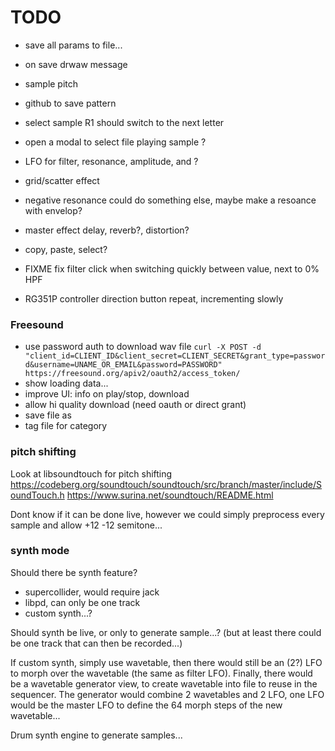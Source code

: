 # TODO

- save all params to file...
- on save drwaw  message

- sample pitch
- github to save pattern
- select sample R1 should switch to the next letter
- open a modal to select file playing sample ?
- LFO for filter, resonance, amplitude, and ?
- grid/scatter effect
- negative resonance could do something else, maybe make a resoance with envelop?
- master effect delay, reverb?, distortion?
- copy, paste, select?
- FIXME fix filter click when switching quickly between value, next to 0% HPF
- RG351P controller direction button repeat, incrementing slowly

### Freesound

- use password auth to download wav file `curl -X POST -d "client_id=CLIENT_ID&client_secret=CLIENT_SECRET&grant_type=password&username=UNAME_OR_EMAIL&password=PASSWORD" https://freesound.org/apiv2/oauth2/access_token/`
- show loading data...
- improve UI: info on play/stop, download
- allow hi quality download (need oauth or direct grant)
- save file as
- tag file for category

### pitch shifting

Look at libsoundtouch for pitch shifting
https://codeberg.org/soundtouch/soundtouch/src/branch/master/include/SoundTouch.h
https://www.surina.net/soundtouch/README.html

Dont know if it can be done live, however we could simply preprocess every sample and allow +12 -12 semitone...

### synth mode

Should there be synth feature?
- supercollider, would require jack
- libpd, can only be one track
- custom synth...?

Should synth be live, or only to generate sample...? (but at least there could be one track that can then be recorded...)

If custom synth, simply use wavetable, then there would still be an (2?) LFO to morph over the wavetable (the same as filter LFO).
Finally, there would be a wavetable generator view, to create wavetable into file to reuse in the sequencer. The generator would combine 2 wavetables and 2 LFO, one LFO would be the master LFO to define the 64 morph steps of the new wavetable...

Drum synth engine to generate samples...
